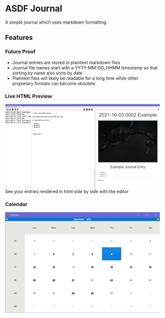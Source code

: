 # ASDF Journal
A simple journal which uses markdown formatting

## Features

### Future Proof

* Journal entries are stored in plaintext markdown files
* Journal file names start with a YYYY-MM-DD_HHMM timestamp so that sorting by name also sorts by date
* Plaintext files will likely be readable for a long time while other propietary formats can become obsolete

### Live HTML Preview

![screenshot](Screenshots/Screenshot1.png)
See your entries rendered in html side by side with the editor

### Calendar

![screenshot](Screenshots/Screenshot2.png)
